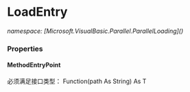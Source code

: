 ﻿# LoadEntry
_namespace: [Microsoft.VisualBasic.Parallel.ParallelLoading](<a href="#" onClick="load('/docs/Microsoft.VisualBasic.Parallel.ParallelLoading/index.md')"></a>)_






### Properties

#### MethodEntryPoint
必须满足接口类型： Function(path As String) As T

